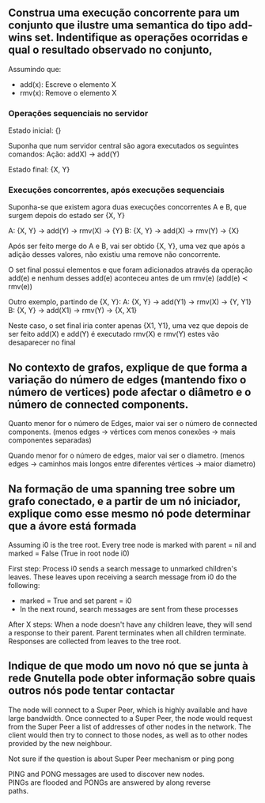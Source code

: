 ## Construa uma execução concorrente para um conjunto que ilustre uma semantica do tipo add-wins set. Indentifique as operações ocorridas e qual o resultado observado no conjunto,

Assumindo que:

- add(x): Escreve o elemento X
- rmv(x): Remove o elemento X

### Operações sequenciais no servidor

Estado inicial: {}

Suponha que num servidor central são agora executados os seguintes comandos:
Ação: addX) -> add(Y)

Estado final: {X, Y}

### Execuções concorrentes, após execuções sequenciais

Suponha-se que existem agora duas execuções concorrentes A e B, que surgem
depois do estado ser {X, Y}

A: {X, Y} -> add(Y) -> rmv(X) -> {Y} B: {X, Y} -> add(X) -> rmv(Y) -> {X}

Após ser feito merge do A e B, vai ser obtido {X, Y}, uma vez que após a adição
desses valores, não existiu uma remove não concorrente.

O set final possui elementos e que foram adicionados através da operação add(e)
e nenhum desses add(e) aconteceu antes de um rmv(e) (add(e) ≺ rmv(e))

Outro exemplo, partindo de {X, Y}: A: {X, Y} -> add(Y1) -> rmv(X) -> {Y, Y1} B:
{X, Y} -> add(X1) -> rmv(Y) -> {X, X1}

Neste caso, o set final iria conter apenas {X1, Y1}, uma vez que depois de ser
feito add(X) e add(Y) é executado rmv(X) e rmv(Y) estes vão desaparecer no final

## No contexto de grafos, explique de que forma a variação do número de edges (mantendo fixo o número de vertices) pode afectar o diâmetro e o número de connected components.

Quanto menor for o número de Edges, maior vai ser o número de connected
components. (menos edges -> vértices com menos conexões -> mais componentes
separadas)

Quando menor for o número de edges, maior vai ser o diametro. (menos edges ->
caminhos mais longos entre diferentes vértices -> maior diametro)

## Na formação de uma spanning tree sobre um grafo conectado, e a partir de um nó iniciador, explique como esse mesmo nó pode determinar que a ávore está formada

Assuming i0 is the tree root. Every tree node is marked with parent = nil and
marked = False (True in root node i0)

First step: Process i0 sends a search message to unmarked children's leaves.
These leaves upon receiving a search message from i0 do the following:

- marked = True and set parent = i0
- In the next round, search messages are sent from these processes

After X steps: When a node doesn't have any children leave, they will send a
response to their parent. Parent terminates when all children terminate.
Responses are collected from leaves to the tree root.

## Indique de que modo um novo nó que se junta à rede Gnutella pode obter informação sobre quais outros nós pode tentar contactar

The node will connect to a Super Peer, which is highly available and have large
bandwidth. Once connected to a Super Peer, the node would request from the Super
Peer a list of addresses of other nodes in the network. The client would then
try to connect to those nodes, as well as to other nodes provided by the new
neighbour.

Not sure if the question is about Super Peer mechanism or ping pong

PING and PONG messages are used to discover new nodes.  
PINGs are flooded and PONGs are answered by along reverse  
paths.

